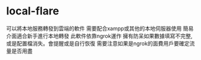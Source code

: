 # local-flare
可以將本地服務轉發到雲端的軟件
需要配合xampp或其他的本地伺服器使用
簡易介面適合新手進行本地轉發
此軟件依靠ngrok運作
擁有防呆如果數據填寫不完整,或是配置檔消失。會提醒或是自行恢復
需要注意如果是ngrok的面費用戶要確定流量是否用盡
